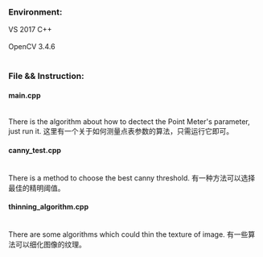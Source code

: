 ### Environment: 
VS 2017 C++ <br><br/>
OpenCV 3.4.6 <br><br/>
### File && Instruction: 
#### main.cpp <br><br/> 
There is the algorithm about how to dectect the Point Meter's parameter, just run it.
这里有一个关于如何测量点表参数的算法，只需运行它即可。
#### canny_test.cpp <br><br/>
There is a method to choose the best canny threshold.
有一种方法可以选择最佳的精明阈值。
#### thinning_algorithm.cpp <br><br/>
There are some algorithms which could thin the texture of image.
有一些算法可以细化图像的纹理。
